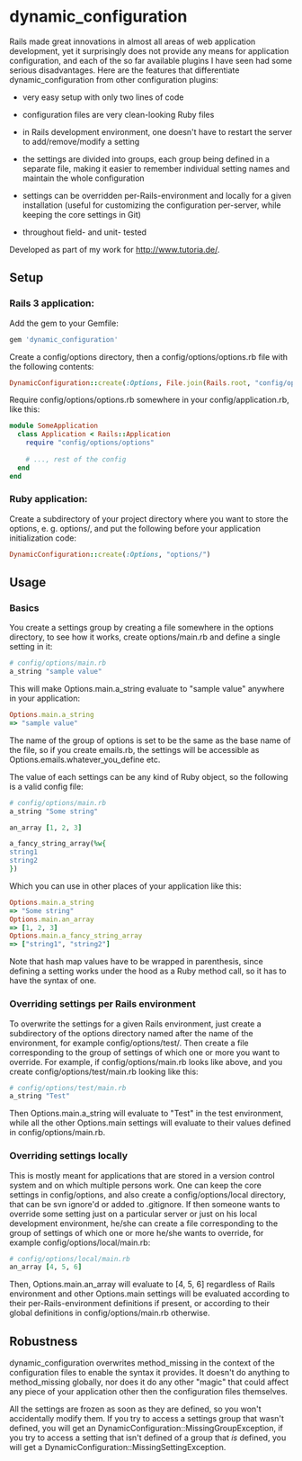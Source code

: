 # dynamic_configuration

Rails made great innovations in almost all areas of web application
development, yet it surprisingly does not provide any means for
application configuration, and each of the so far available plugins I
have seen had some serious disadvantages. Here are the features that
differentiate dynamic_configuration from other configuration plugins:

 * very easy setup with only two lines of code

 * configuration files are very clean-looking Ruby files

 * in Rails development environment, one doesn't have to restart the
   server to add/remove/modify a setting

 * the settings are divided into groups, each group being defined in a
   separate file, making it easier to remember individual setting
   names and maintain the whole configuration

 * settings can be overridden per-Rails-environment and locally for a
   given installation (useful for customizing the configuration
   per-server, while keeping the core settings in Git)

 * throughout field- and unit- tested

Developed as part of my work for http://www.tutoria.de/.

## Setup

### Rails 3 application:

Add the gem to your Gemfile:

```ruby
gem 'dynamic_configuration'
```

Create a config/options directory, then a config/options/options.rb
file with the following contents:

```ruby
DynamicConfiguration::create(:Options, File.join(Rails.root, "config/options"))
```

Require config/options/options.rb somewhere in your
config/application.rb, like this:

```ruby
module SomeApplication
  class Application < Rails::Application
    require "config/options/options"
        
    # ..., rest of the config
  end
end
```

### Ruby application:

Create a subdirectory of your project directory where you want to
store the options, e. g. options/, and put the following before your
application initialization code:

```ruby
DynamicConfiguration::create(:Options, "options/")
```

## Usage

### Basics

You create a settings group by creating a file somewhere in the
options directory, to see how it works, create options/main.rb and
define a single setting in it:

```ruby
# config/options/main.rb
a_string "sample value"
```

This will make Options.main.a_string evaluate to "sample value"
anywhere in your application:

```ruby
Options.main.a_string
=> "sample value"
```

The name of the group of options is set to be the same as the base
name of the file, so if you create emails.rb, the settings will be
accessible as Options.emails.whatever_you_define etc.

The value of each settings can be any kind of Ruby object, so the
following is a valid config file:

```ruby
# config/options/main.rb
a_string "Some string"

an_array [1, 2, 3]

a_fancy_string_array(%w{
string1
string2
})
```

Which you can use in other places of your application like this:

```ruby
Options.main.a_string
=> "Some string"
Options.main.an_array
=> [1, 2, 3]
Options.main.a_fancy_string_array
=> ["string1", "string2"]
```

Note that hash map values have to be wrapped in parenthesis, since
defining a setting works under the hood as a Ruby method call, so it
has to have the syntax of one.

### Overriding settings per Rails environment ###

To overwrite the settings for a given Rails environment, just create a
subdirectory of the options directory named after the name of the
environment, for example config/options/test/. Then create a file
corresponding to the group of settings of which one or more you want
to override. For example, if config/options/main.rb looks like above,
and you create config/options/test/main.rb looking like this:

```ruby
# config/options/test/main.rb
a_string "Test"
```

Then Options.main.a_string will evaluate to "Test" in the test
environment, while all the other Options.main settings will evaluate
to their values defined in config/options/main.rb.

### Overriding settings locally ###

This is mostly meant for applications that are stored in a version
control system and on which multiple persons work. One can keep the
core settings in config/options, and also create a
config/options/local directory, that can be svn ignore'd or added to
.gitignore. If then someone wants to override some setting just on a
particular server or just on his local development environment, he/she
can create a file corresponding to the group of settings of which one
or more he/she wants to override, for example
config/options/local/main.rb:

```ruby
# config/options/local/main.rb
an_array [4, 5, 6]
```

Then, Options.main.an_array will evaluate to [4, 5, 6] regardless of
Rails environment and other Options.main settings will be evaluated
according to their per-Rails-environment definitions if present, or
according to their global definitions in config/options/main.rb
otherwise.

## Robustness ##

dynamic_configuration overwrites method_missing in the context of the
configuration files to enable the syntax it provides. It doesn't do
anything to method_missing globally, nor does it do any other "magic"
that could affect any piece of your application other then the
configuration files themselves.

All the settings are frozen as soon as they are defined, so you won't
accidentally modify them. If you try to access a settings group that
wasn't defined, you will get an
DynamicConfiguration::MissingGroupException, if you try to access a
setting that isn't defined of a group that _is_ defined, you will get
a DynamicConfiguration::MissingSettingException.
